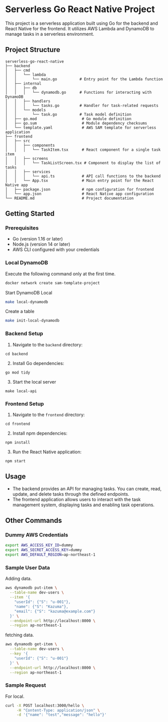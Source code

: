 # Serverless Go React Native Project

This project is a serverless application built using Go for the backend and React Native for the frontend. 
It utilizes AWS Lambda and DynamoDB to manage tasks in a serverless environment.

## Project Structure

```
serverless-go-react-native
├── backend
│   ├── cmd
│   │   └── lambda
│   │       └── main.go          # Entry point for the Lambda function
│   ├── internal
│   │   ├── db
│   │   │   └── dynamodb.go      # Functions for interacting with DynamoDB
│   │   ├── handlers
│   │   │   └── tasks.go         # Handler for task-related requests
│   │   └── models
│   │       └── task.go          # Task model definition
│   ├── go.mod                    # Go module definition
│   ├── go.sum                    # Module dependency checksums
│   └── template.yaml             # AWS SAM template for serverless application
├── frontend
│   ├── src
│   │   ├── components
│   │   │   └── TaskItem.tsx      # React component for a single task item
│   │   ├── screens
│   │   │   └── TaskListScreen.tsx # Component to display the list of tasks
│   │   ├── services
│   │   │   └── api.ts            # API call functions to the backend
│   │   └── App.tsx               # Main entry point for the React Native app
│   ├── package.json              # npm configuration for frontend
│   └── app.json                  # React Native app configuration
└── README.md                     # Project documentation
```

## Getting Started

### Prerequisites

- Go (version 1.16 or later)
- Node.js (version 14 or later)
- AWS CLI configured with your credentials

### Local DynamoDB
Execute the following command only at the first time.
```sh
docker network create sam-template-project
```

Start DynamoDB Local
```sh
make local-dynamodb
```

Create a table
```sh
make init-local-dynamodb
```

### Backend Setup

1. Navigate to the `backend` directory:
```
cd backend
```

2. Install Go dependencies:
```
go mod tidy
```

3. Start the local server
```
make local-api
```

### Frontend Setup

1. Navigate to the `frontend` directory:
```
cd frontend
```

2. Install npm dependencies:
```
npm install
```

3. Run the React Native application:
```
npm start
```

## Usage

- The backend provides an API for managing tasks. You can create, read, update, and delete tasks through the defined endpoints.
- The frontend application allows users to interact with the task management system, displaying tasks and enabling task operations.


## Other Commands

### Dummy AWS Credentials
```sh
export AWS_ACCESS_KEY_ID=dummy
export AWS_SECRET_ACCESS_KEY=dummy
export AWS_DEFAULT_REGION=ap-northeast-1
```

### Sample User Data
Adding data.
```sh
aws dynamodb put-item \
  --table-name dev-users \
  --item '{
    "userId": {"S": "u-001"},
    "name": {"S": "Kazuma"},
    "email": {"S": "kazuma@example.com"}
  }' \
  --endpoint-url http://localhost:8000 \
  --region ap-northeast-1
```

fetching data.
```sh
aws dynamodb get-item \
  --table-name dev-users \
  --key '{
    "userId": {"S": "u-001"}
  }' \
  --endpoint-url http://localhost:8000 \
  --region ap-northeast-1
```


### Sample Request
For local.
```sh
curl -X POST localhost:3000/hello \
     -H "Content-Type: application/json" \
     -d '{"name": "test","message": "hello"}'
```
